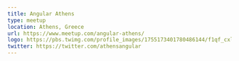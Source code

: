 ```yaml
---
title: Angular Athens
type: meetup
location: Athens, Greece
url: https://www.meetup.com/angular-athens/
logo: https://pbs.twimg.com/profile_images/1755173401780486144/f1qf_cxl_400x400.jpg
twitter: https://twitter.com/athensangular
---
```

